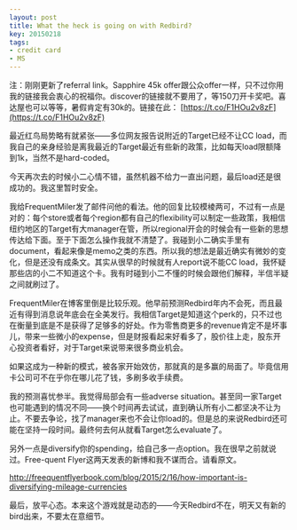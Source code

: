 ```yaml
---
layout: post
title: What the heck is going on with Redbird?
key: 20150218
tags:
- credit card
- MS
---
```


注：刚刚更新了referral link。Sapphire 45k offer跟公众offer一样，只不过你用我的链接我会衷心的祝福你。discover的链接就不要用了，等150刀开卡奖吧。喜达屋也可以等等，暑假肯定有30k的。链接在此：
[https://t.co/F1HOu2v8zF](https://t.co/F1HOu2v8zF)

最近红鸟局势略有就紧张——多位网友报告说附近的Target已经不让CC load，而我自己的亲身经验是离我最近的Target最近有些新的政策，比如每天load限额降到1k，当然不是hard-coded。

今天再次去的时候小二心情不错，虽然机器不给力一直出问题，最后load还是很成功的。我这里暂时安全。

我给FrequentMiler发了邮件问他的看法。他的回复比较模棱两可，不过有一点是对的：每个store或者每个region都有自己的flexibility可以制定一些政策，我相信纽约地区的Target有大manager在管，所以regional开会的时候会有一些新的思想传达给下面。至于下面怎么操作我就不清楚了。我碰到小二确实手里有document，看起来像是memo之类的东西。所以我的想法是最近确实有微妙的变化，但是还没有成条文。其实从很早的时候就有人report说不能CC load，我怀疑那些店的小二不知道这个卡。我有时碰到小二不懂的时候会跟他们解释，半信半疑之间就刷过了。

FrequentMiler在博客里倒是比较乐观。他早前预测Redbird年内不会死，而且最近有得到消息说年底会在全美发行。我相信Target是知道这个perk的，只不过也在衡量到底是不是获得了足够多的好处。作为零售商更多的revenue肯定不是坏事儿，带来一些微小的expense，但是财报看起来好看多了，股价往上走，股东开心投资者看好，对于Target来说带来很多商业机会。

如果这成为一种新的模式，被各家开始效仿，那就真的是多赢的局面了。毕竟信用卡公司可不在乎你在哪儿花了钱，多刷多收手续费。

我的预测喜忧参半。我觉得局部会有一些adverse situation。甚至同一家Target也可能遇到的情况不同——换个时间再去试试，直到确认所有小二都坚决不让为止。不要去争论，找了manager来也不会让你load的。但是总的来说Redbird还可能在坚持一段时间。最终何去何从就看Target怎么evaluate了。

另外一点是diversify你的spending，给自己多一点option。我在很早之前就说过。Free-quent Flyer这两天发表的新博和我不谋而合。请看原文。

http://freequentflyerbook.com/blog/2015/2/16/how-important-is-diversifying-mileage-currencies

最后，放平心态。本来这个游戏就是动态的——今天Redbird不在，明天又有新的bird出来，不要太在意细节。